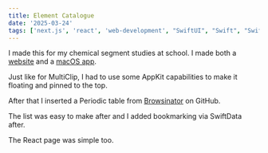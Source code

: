 ```yaml
---
title: Element Catalogue
date: '2025-03-24'
tags: ['next.js', 'react', 'web-development', "SwiftUI", "Swift", "SwiftData"]
---
```




I made this for my chemical segment studies at school. I made both a [website](https://element-catalogue.vercel.app/) and a [macOS app](https://github.com/omeriadon/ElementCatalogue).

Just like for MultiClip, I had to use some AppKit capabilities to make it floating and pinned to the top.

After that I inserted a Periodic table from [Browsinator](https://github.com/Bowserinator/Periodic-Table-JSON/blob/master/PeriodicTableJSON.json) on GitHub.

The list was easy to make after and I added bookmarking via SwiftData after.

The React page was simple too.